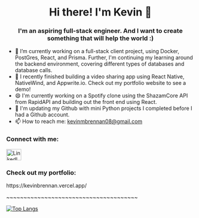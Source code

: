 <h1 align="center">Hi there! I'm Kevin 👋</h1>

<h3 align="center">I'm an aspiring full-stack engineer. And I want to create something that will help the world :)</h3>

- 🌱 I’m currently working on a full-stack client project, using Docker, PostGres, React, and Prisma. Further, I'm continuing my learning around the backend environment, covering different types of databases and database calls.
- 🔭 I recently finished building a video sharing app using React Native, NativeWind, and Appwrite.io. Check out my portfolio website to see a demo!
- 😄 I'm currently working on a Spotify clone using the ShazamCore API from RapidAPI and building out the front end using React.
- 👯 I'm updating my Github with mini Python projects I completed before I had a Github account.
- 📫 How to reach me: kevinmbrennan08@gmail.com
 
<h3 align="left">Connect with me: </h3>
<p align="left">
<a href="https://www.linkedin.com/in/brennan-kevin/" target="blank"><img align="center" src="https://raw.githubusercontent.com/rahuldkjain/github-profile-readme-generator/master/src/images/icons/Social/linked-in-alt.svg" alt="LinkedIn Logo" height="30" width="40" /></a>
</p>

<h3 align="left">Check out my portfolio:</h3>
https://kevinbrennan.vercel.app/
 
<p>~~~~~~~~~~~~~~~~~~~~~~~~~~~~~~~~~~~~~~</p>

[![Top Langs](https://github-readme-stats.vercel.app/api/top-langs/?username=kbrenn02&layout=donut)](https://github.com/kbrenn02/github-readme-stats)

<!--
**kbrenn02/kbrenn02** is a ✨ _special_ ✨ repository because its `README.md` (this file) appears on your GitHub profile.

Here are some ideas to get you started:

- 🔭 I’m currently working on ...
- 🌱 I’m currently learning ...
- 👯 I’m looking to collaborate on ...
- 🤔 I’m looking for help with ...
- 💬 Ask me about ...
- 📫 How to reach me: ...
- 😄 Pronouns: ...
- ⚡ Fun fact: ...
-->
